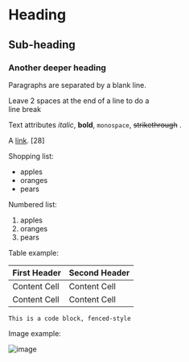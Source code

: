 Heading
=======

Sub-heading
-----------

### Another deeper heading

Paragraphs are separated by a blank line.

Leave 2 spaces at the end of a line to do a  
line break

Text attributes *italic*, **bold**,
`monospace`, ~~strikethrough~~ .

A [link](http://example.com). [28]

Shopping list:
  * apples
  * oranges
  * pears

Numbered list:
  1. apples
  2. oranges
  3. pears

Table example:  

First Header  | Second Header
------------- | -------------
Content Cell  | Content Cell
Content Cell  | Content Cell

~~~~
This is a code block, fenced-style
~~~~

Image example:

![image](https://avatars2.githubusercontent.com/u/16551468?v=3&s=40)
